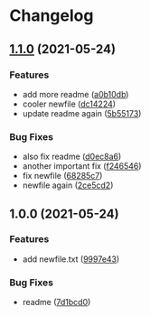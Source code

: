 # Changelog

## [1.1.0](https://www.github.com/tpolekhin/actions-playground/compare/v1.0.0...v1.1.0) (2021-05-24)


### Features

* add more readme ([a0b10db](https://www.github.com/tpolekhin/actions-playground/commit/a0b10db9b151970f9e3722cd887175da058f1745))
* cooler newfile ([dc14224](https://www.github.com/tpolekhin/actions-playground/commit/dc14224c397b138e9db7e4022eb8bbc24878428d))
* update readme again ([5b55173](https://www.github.com/tpolekhin/actions-playground/commit/5b551735f46053910633176a81d0634d823d9138))


### Bug Fixes

* also fix readme ([d0ec8a6](https://www.github.com/tpolekhin/actions-playground/commit/d0ec8a6ba8c04c4c4fbc88a273a7fb9f01d256e7))
* another important fix ([f246546](https://www.github.com/tpolekhin/actions-playground/commit/f246546ad848bb5d98c07f14480790972e3d5aa9))
* fix newfile ([68285c7](https://www.github.com/tpolekhin/actions-playground/commit/68285c7d98c1950a7de0336603e8b27ec3e9bd59))
* newfile again ([2ce5cd2](https://www.github.com/tpolekhin/actions-playground/commit/2ce5cd246481d79911ffdad8246b4d6abee04212))

## 1.0.0 (2021-05-24)


### Features

* add newfile.txt ([9997e43](https://www.github.com/tpolekhin/actions-playground/commit/9997e43a38a4de010d2140fe9bc4cea56c091e21))


### Bug Fixes

* readme ([7d1bcd0](https://www.github.com/tpolekhin/actions-playground/commit/7d1bcd0c5a22597cf46e0f5af5f02b81144221d7))
